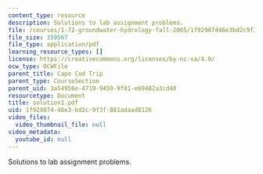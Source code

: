 ```yaml
---
content_type: resource
description: Solutions to lab assignment problems.
file: /courses/1-72-groundwater-hydrology-fall-2005/1f92907446e3bd2c9f3f881adaad8126_solution1.pdf
file_size: 359567
file_type: application/pdf
learning_resource_types: []
license: https://creativecommons.org/licenses/by-nc-sa/4.0/
ocw_type: OCWFile
parent_title: Cape Cod Trip
parent_type: CourseSection
parent_uid: 3a54956e-4719-9459-9f81-e69482a3cd40
resourcetype: Document
title: solution1.pdf
uid: 1f929074-46e3-bd2c-9f3f-881adaad8126
video_files:
  video_thumbnail_file: null
video_metadata:
  youtube_id: null
---
```

Solutions to lab assignment problems.